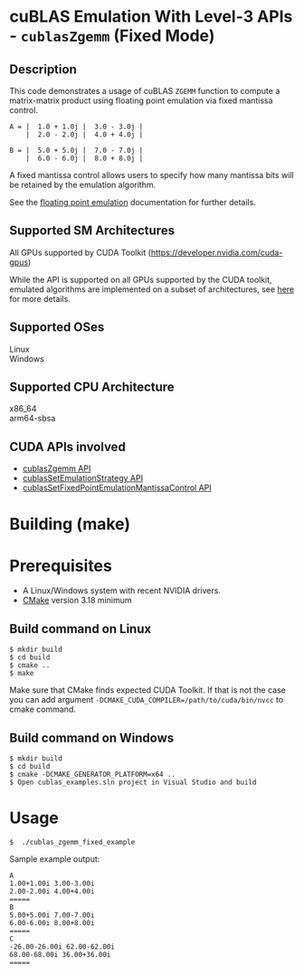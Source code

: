 # cuBLAS Emulation With Level-3 APIs - `cublasZgemm` (Fixed Mode)

## Description

This code demonstrates a usage of cuBLAS `ZGEMM` function to compute a matrix-matrix product using floating point emulation via fixed mantissa control.

```
A = |  1.0 + 1.0j |  3.0 - 3.0j |
    |  2.0 - 2.0j |  4.0 + 4.0j |

B = |  5.0 + 5.0j |  7.0 - 7.0j |
    |  6.0 - 6.0j |  8.0 + 8.0j |
```

A fixed mantissa control allows users to specify how many mantissa bits will be retained by the emulation algorithm.

See the [floating point emulation](https://docs.nvidia.com/cuda/cublas/index.html#floating-point-emulation) documentation for further details.

## Supported SM Architectures

All GPUs supported by CUDA Toolkit (https://developer.nvidia.com/cuda-gpus)

While the API is supported on all GPUs supported by the CUDA toolkit, emulated algorithms are implemented on a subset of architectures, see [here](https://docs.nvidia.com/cuda/cublas/#floating-point-emulation-support-overview) for more details.

## Supported OSes

Linux  
Windows

## Supported CPU Architecture

x86_64  
arm64-sbsa

## CUDA APIs involved
- [cublasZgemm API](https://docs.nvidia.com/cuda/cublas/index.html#cublaszgemm)
- [cublasSetEmulationStrategy API](https://docs.nvidia.com/cuda/cublas/index.html#cublassetemulationstrategy)
- [cublasSetFixedPointEmulationMantissaControl API](https://docs.nvidia.com/cuda/cublas/index.html#cublassetfixedpointemulationmantissacontrol)

# Building (make)

# Prerequisites
- A Linux/Windows system with recent NVIDIA drivers.
- [CMake](https://cmake.org/download) version 3.18 minimum

## Build command on Linux
```
$ mkdir build
$ cd build
$ cmake ..
$ make
```
Make sure that CMake finds expected CUDA Toolkit. If that is not the case you can add argument `-DCMAKE_CUDA_COMPILER=/path/to/cuda/bin/nvcc` to cmake command.

## Build command on Windows
```
$ mkdir build
$ cd build
$ cmake -DCMAKE_GENERATOR_PLATFORM=x64 ..
$ Open cublas_examples.sln project in Visual Studio and build
```

# Usage
```
$  ./cublas_zgemm_fixed_example
```

Sample example output:

```
A
1.00+1.00i 3.00-3.00i
2.00-2.00i 4.00+4.00i
=====
B
5.00+5.00i 7.00-7.00i
6.00-6.00i 8.00+8.00i
=====
C
-26.00-26.00i 62.00-62.00i
68.00-68.00i 36.00+36.00i
=====
```
